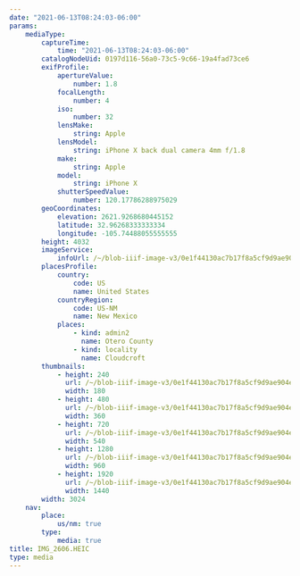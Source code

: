 ```yaml
---
date: "2021-06-13T08:24:03-06:00"
params:
    mediaType:
        captureTime:
            time: "2021-06-13T08:24:03-06:00"
        catalogNodeUid: 0197d116-56a0-73c5-9c66-19a4fad73ce6
        exifProfile:
            apertureValue:
                number: 1.8
            focalLength:
                number: 4
            iso:
                number: 32
            lensMake:
                string: Apple
            lensModel:
                string: iPhone X back dual camera 4mm f/1.8
            make:
                string: Apple
            model:
                string: iPhone X
            shutterSpeedValue:
                number: 120.17786288975029
        geoCoordinates:
            elevation: 2621.9268680445152
            latitude: 32.96268333333334
            longitude: -105.74488055555555
        height: 4032
        imageService:
            infoUrl: /~/blob-iiif-image-v3/0e1f44130ac7b17f8a5cf9d9ae904e9d2daa0850b6714d3932d31685254c9d02/info.json
        placesProfile:
            country:
                code: US
                name: United States
            countryRegion:
                code: US-NM
                name: New Mexico
            places:
                - kind: admin2
                  name: Otero County
                - kind: locality
                  name: Cloudcroft
        thumbnails:
            - height: 240
              url: /~/blob-iiif-image-v3/0e1f44130ac7b17f8a5cf9d9ae904e9d2daa0850b6714d3932d31685254c9d02/full/180%2C240/0/default.jpg
              width: 180
            - height: 480
              url: /~/blob-iiif-image-v3/0e1f44130ac7b17f8a5cf9d9ae904e9d2daa0850b6714d3932d31685254c9d02/full/360%2C480/0/default.jpg
              width: 360
            - height: 720
              url: /~/blob-iiif-image-v3/0e1f44130ac7b17f8a5cf9d9ae904e9d2daa0850b6714d3932d31685254c9d02/full/540%2C720/0/default.jpg
              width: 540
            - height: 1280
              url: /~/blob-iiif-image-v3/0e1f44130ac7b17f8a5cf9d9ae904e9d2daa0850b6714d3932d31685254c9d02/full/960%2C1280/0/default.jpg
              width: 960
            - height: 1920
              url: /~/blob-iiif-image-v3/0e1f44130ac7b17f8a5cf9d9ae904e9d2daa0850b6714d3932d31685254c9d02/full/1440%2C1920/0/default.jpg
              width: 1440
        width: 3024
    nav:
        place:
            us/nm: true
        type:
            media: true
title: IMG_2606.HEIC
type: media
---
```

